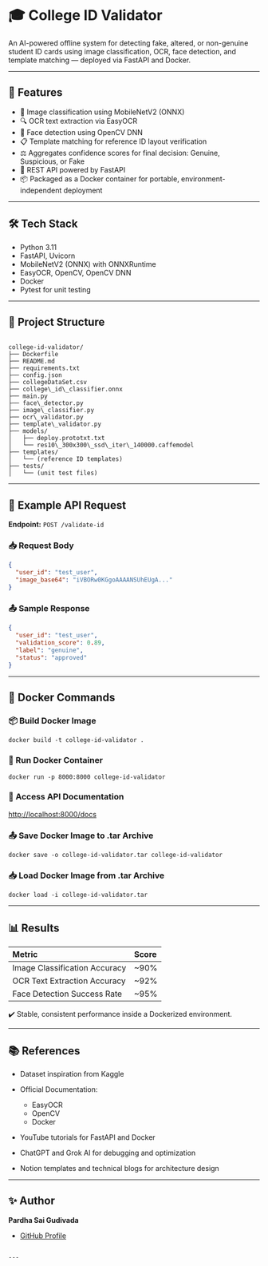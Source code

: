 # 🎓 College ID Validator

An AI-powered offline system for detecting fake, altered, or non-genuine student ID cards using image classification, OCR, face detection, and template matching — deployed via FastAPI and Docker.

---

## 📌 Features

- 📄 Image classification using MobileNetV2 (ONNX)
- 🔍 OCR text extraction via EasyOCR
- 👤 Face detection using OpenCV DNN
- 📋 Template matching for reference ID layout verification
- ⚖️ Aggregates confidence scores for final decision: Genuine, Suspicious, or Fake
- 🚀 REST API powered by FastAPI
- 📦 Packaged as a Docker container for portable, environment-independent deployment

---

## 🛠️ Tech Stack

- Python 3.11
- FastAPI, Uvicorn
- MobileNetV2 (ONNX) with ONNXRuntime
- EasyOCR, OpenCV, OpenCV DNN
- Docker
- Pytest for unit testing

---

## 📂 Project Structure

```

college-id-validator/
├── Dockerfile
├── README.md
├── requirements.txt
├── config.json
├── collegeDataSet.csv
├── college\_id\_classifier.onnx
├── main.py
├── face\_detector.py
├── image\_classifier.py
├── ocr\_validator.py
├── template\_validator.py
├── models/
│   ├── deploy.prototxt.txt
│   └── res10\_300x300\_ssd\_iter\_140000.caffemodel
├── templates/
│   └── (reference ID templates)
├── tests/
│   └── (unit test files)

````

---

## 📸 Example API Request

**Endpoint:** `POST /validate-id`

### 📥 Request Body

```json
{
  "user_id": "test_user",
  "image_base64": "iVBORw0KGgoAAAANSUhEUgA..."
}
````

### 📤 Sample Response

```json
{
  "user_id": "test_user",
  "validation_score": 0.89,
  "label": "genuine",
  "status": "approved"
}
```

---

## 🐳 Docker Commands

### 📦 Build Docker Image

```
docker build -t college-id-validator .
```

### 🚀 Run Docker Container

```
docker run -p 8000:8000 college-id-validator
```

### 📄 Access API Documentation

[http://localhost:8000/docs](http://localhost:8000/docs)

### 📤 Save Docker Image to .tar Archive

```
docker save -o college-id-validator.tar college-id-validator
```

### 📥 Load Docker Image from .tar Archive

```
docker load -i college-id-validator.tar
```

---

## 📊 Results

| Metric                        | Score |
| :---------------------------- | :---- |
| Image Classification Accuracy | \~90% |
| OCR Text Extraction Accuracy  | \~92% |
| Face Detection Success Rate   | \~95% |

✔️ Stable, consistent performance inside a Dockerized environment.

---

## 📚 References

* Dataset inspiration from Kaggle
* Official Documentation:

  * EasyOCR
  * OpenCV
  * Docker
* YouTube tutorials for FastAPI and Docker
* ChatGPT and Grok AI for debugging and optimization
* Notion templates and technical blogs for architecture design

---

## ✨ Author

**Pardha Sai Gudivada**

* [GitHub Profile](https://github.com/Pardhuu66)

```

---

